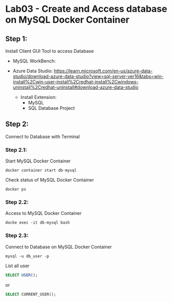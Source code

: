 # Lab03 - Create and Access database on MySQL Docker Container



## Step 1:
Install Client GUI Tool to access Database 

* MySQL WorkBench: 
* Azure Data Studio: https://learn.microsoft.com/en-us/azure-data-studio/download-azure-data-studio?view=sql-server-ver16&tabs=win-install%2Cwin-user-install%2Credhat-install%2Cwindows-uninstall%2Credhat-uninstall#download-azure-data-studio

  * Install Extension: 
    * MySQL
    * SQL Database Project

## Step 2:

Connect to Database with Terminal

### Step 2.1:

Start MySQL Docker Container

```shell
docker container start db-mysql
```
Check status of MySQL Docker Container

```shell
docker ps
```

### Step 2.2:
Access to MySQL Docker Container

```shell
docke exec -it db-mysql bash
```

### Step 2.3:
Connect to Database on MySQL Docker Container

```shell
mysql -u db_user -p
```
List all user
```sql
SELECT USER();
```
or 
```sql
SELECT CURRENT_USER();
```

